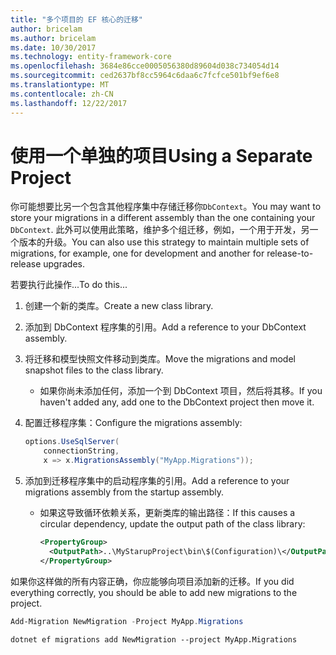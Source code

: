 ```yaml
---
title: "多个项目的 EF 核心的迁移"
author: bricelam
ms.author: bricelam
ms.date: 10/30/2017
ms.technology: entity-framework-core
ms.openlocfilehash: 3684e86cce0005056380d89604d038c734054d14
ms.sourcegitcommit: ced2637bf8cc5964c6daa6c7fcfce501bf9ef6e8
ms.translationtype: MT
ms.contentlocale: zh-CN
ms.lasthandoff: 12/22/2017
---
```

<a name="using-a-separate-project"></a><span data-ttu-id="75482-102">使用一个单独的项目</span><span class="sxs-lookup"><span data-stu-id="75482-102">Using a Separate Project</span></span>
========================
<span data-ttu-id="75482-103">你可能想要比另一个包含其他程序集中存储迁移你`DbContext`。</span><span class="sxs-lookup"><span data-stu-id="75482-103">You may want to store your migrations in a different assembly than the one containing your `DbContext`.</span></span> <span data-ttu-id="75482-104">此外可以使用此策略，维护多个组迁移，例如，一个用于开发，另一个版本的升级。</span><span class="sxs-lookup"><span data-stu-id="75482-104">You can also use this strategy to maintain multiple sets of migrations, for example, one for development and another for release-to-release upgrades.</span></span>

<span data-ttu-id="75482-105">若要执行此操作...</span><span class="sxs-lookup"><span data-stu-id="75482-105">To do this...</span></span>

1. <span data-ttu-id="75482-106">创建一个新的类库。</span><span class="sxs-lookup"><span data-stu-id="75482-106">Create a new class library.</span></span>

2. <span data-ttu-id="75482-107">添加到 DbContext 程序集的引用。</span><span class="sxs-lookup"><span data-stu-id="75482-107">Add a reference to your DbContext assembly.</span></span>

3. <span data-ttu-id="75482-108">将迁移和模型快照文件移动到类库。</span><span class="sxs-lookup"><span data-stu-id="75482-108">Move the migrations and model snapshot files to the class library.</span></span>
   * <span data-ttu-id="75482-109">如果你尚未添加任何，添加一个到 DbContext 项目，然后将其移。</span><span class="sxs-lookup"><span data-stu-id="75482-109">If you haven't added any, add one to the DbContext project then move it.</span></span>

4. <span data-ttu-id="75482-110">配置迁移程序集：</span><span class="sxs-lookup"><span data-stu-id="75482-110">Configure the migrations assembly:</span></span>

   ``` csharp
   options.UseSqlServer(
       connectionString,
       x => x.MigrationsAssembly("MyApp.Migrations"));
   ```

5. <span data-ttu-id="75482-111">添加到迁移程序集中的启动程序集的引用。</span><span class="sxs-lookup"><span data-stu-id="75482-111">Add a reference to your migrations assembly from the startup assembly.</span></span>
   * <span data-ttu-id="75482-112">如果这导致循环依赖关系，更新类库的输出路径：</span><span class="sxs-lookup"><span data-stu-id="75482-112">If this causes a circular dependency, update the output path of the class library:</span></span>

     ``` xml
     <PropertyGroup>
       <OutputPath>..\MyStarupProject\bin\$(Configuration)\</OutputPath>
     </PropertyGroup>
     ```

<span data-ttu-id="75482-113">如果你这样做的所有内容正确，你应能够向项目添加新的迁移。</span><span class="sxs-lookup"><span data-stu-id="75482-113">If you did everything correctly, you should be able to add new migrations to the project.</span></span>

``` powershell
Add-Migration NewMigration -Project MyApp.Migrations
```
``` Console
dotnet ef migrations add NewMigration --project MyApp.Migrations
```
